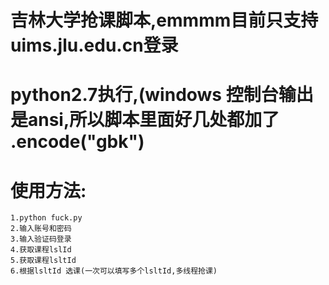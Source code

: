 # 吉林大学抢课脚本,emmmm目前只支持uims.jlu.edu.cn登录
# python2.7执行,(windows 控制台输出是ansi,所以脚本里面好几处都加了 .encode("gbk")
# 使用方法:
    1.python fuck.py
    2.输入账号和密码
    3.输入验证码登录
    4.获取课程lslId
    5.获取课程lsltId
    6.根据lsltId 选课(一次可以填写多个lsltId,多线程抢课)
